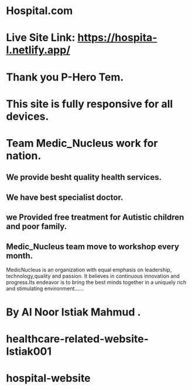 # Hospital.com

# Live Site Link: https://hospita-l.netlify.app/

# Thank you P-Hero Tem. 

# This site is fully responsive for all devices.
# Team Medic_Nucleus work for nation.
## We provide besht quality health services.
## We have best specialist doctor.
## we Provided free treatment for Autistic children and poor family.
## Medic_Nucleus team move to workshop every month. 


MedicNucleus is an organization with equal emphasis on leadership, technology,quality and passion. It believes in continuous innovation and progress.Its endeavor is to bring the best minds together in a uniquely rich and stimulating environment......

# By Al Noor Istiak Mahmud .


# healthcare-related-website-Istiak001
# hospital-website
